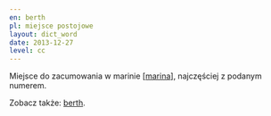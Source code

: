 ```yaml
---
en: berth
pl: miejsce postojowe
layout: dict_word
date: 2013-12-27
level: cc
---
```


Miejsce do zacumowania w marinie [[marina](/dict/port/marina.html)], najczęściej z podanym numerem.

Zobacz także: [berth](/dict/hull/berth.html).
